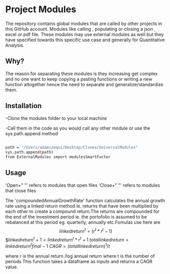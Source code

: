 # Project Modules

The repository contains global modules that are called by other projects in this GitHub account.
Modules like calling , populating or closing a json , excel or pdf file.
These modules may use external modules as well but they have specified towards
this specific use case and generally for Quantitative Analysis.

## Why?

The reason for separating these modules is they increasing get complex and 
no one want to keep copying a pasting functions or writing a new function 
altogether hence the need to separate and generalize/standardize them.

## Installation

-Clone the modules folder to your local machine 

-Call them in the code as you would call any other module or use
the sys.path.append method

```bash
  
path = "/Users/adamszequi/Desktop/Clones/UniversalModules"
sys.path.append(path)
from ExternalModules import modulesSmartFactor

```
## Usage

'Open+" "' refers to modules that open files 
'Close+" "' refers to modules that close files 

The 'compoundedAnnualGrowthRate' function calculates the annual growth rate using a linked return method ie. returns that have been multiplied by each other to create a compound return.The returns are compounded for the end of the investment period ie. the  portofolio is assumed to be rebalanced at this period eg. quarterly, annually etc.Fomulas use here  are  
$$linked return^t = (r^t * r^t-1)$$
$$linked return^t+1 = linked return^t * r^t+1$ 
$total linked return = linked return^tfinal -1$ 
$CAGR = (total linked return)^1/t$

where r  is the annual return /log annual return
where t is the number of periods
This function takes a dataframe as inputs and returns a CAGR value.
